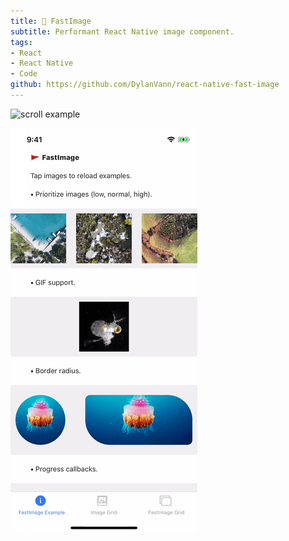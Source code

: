 ```yaml
---
title: 🚩 FastImage
subtitle: Performant React Native image component.
tags:
- React
- React Native
- Code
github: https://github.com/DylanVann/react-native-fast-image
---
```


![scroll example](./scroll.gif)

![priority example](./priority.gif)
